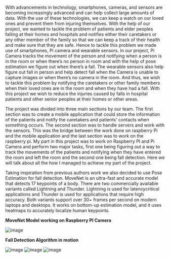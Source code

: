 With advancements in technology, smartphones, cameras, and sensors are becoming increasingly advanced and can help collect large amounts of data. With the use of these technologies, we can keep a watch on our loved ones and prevent them from injuring themselves. With the help of our project, we wanted to tackle the problem of patients and elder peoples falling at their homes and hospitals and notifies either their caretakers or any other member of the family so that we can keep a track of their health and make sure that they are safe. Hence to tackle this problem we made use of smartphones, Pi camera and wearable sensors. In our project, Pi Camera tracks the movement of the person and notifying when a person is in the room or when there’s no person in room and with the help of pose estimation we figure out when there’s a fall. The wearable sensors also help figure out fall in person and help detect fall when the Camera is unable to capture images or when there’s no camera in the room. And thus, we wish to tackle this problem by notifying the caretakers or other family members when their loved ones are in the room and when they have had a fall. With this project we wish to reduce the injuries caused by falls in hospital patients and other senior peoples at their homes or other areas. 

The project was divided into three main sections by our team. The first section was to create a mobile application that could store the information of the patients and notify the caretakers and patients’ contacts when something occurs. The second section was to handle servers and work with the sensors. This was the bridge between the work done on raspberry Pi and the mobile application and the last section was to work on the raspberry pi. My part in this project was to work on Raspberry PI and Pi Camera and perform two major tasks, first one being figuring out a way to track the movements of the patients and notifying when they have entered the room and left the room and the second one being fall detection. Here we will talk about all the how I managed to achieve my part of the project.

Taking inspiration from previous authors work we also decided to use Pose Estimation for fall detection. MoveNet is an ultra-fast and accurate model that detects 17 keypoints of a body. There are two commercially available variants called Lightning and Thunder. Lightning is used for latencycritical applications and Thunder is used for applications that require high accuracy. Both variants support over 30+ frames per second on modern laptops and desktops. It works on bottom-up estimation model, and it uses heatmaps to accurately localize human keypoints.

**MoveNet Model working on Raspberry PI Camera**

![image](https://github.com/user-attachments/assets/b39cea86-eadd-478c-95bc-02153f9dec88)

**Fall Detection Algorithm in motion**

![image](https://github.com/user-attachments/assets/65849b82-ee0f-44b9-9db8-9359070ad2ce)     ![image](https://github.com/user-attachments/assets/bb00d0aa-0a7f-45b8-ab64-1e32d9289afe)     ![image](https://github.com/user-attachments/assets/c41e0f5a-f80e-4bf2-a078-7e6fec766d49)

